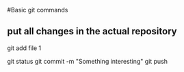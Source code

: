 
#Basic git commands

## put all changes in the actual repository
git add file 1

git status
git commit -m "Something interesting"
git push

